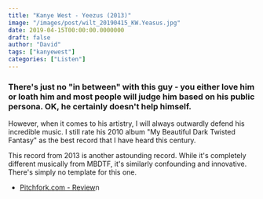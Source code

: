```yaml
---
title: "Kanye West - Yeezus (2013)"
image: "/images/post/wilt_20190415_KW.Yeasus.jpg"
date: 2019-04-15T00:00:00.0000000
draft: false
author: "David"
tags: ["kanyewest"]
categories: ["Listen"]
---
```

### There's just no "in between" with this guy - you either love him or loath him and most people will judge him based on his public persona. OK, he certainly doesn't help himself.

 However, when it comes to his artistry, I will always outwardly defend his incredible music. I still rate his 2010 album "My Beautiful Dark Twisted Fantasy" as the best record that I have heard this century. 

 This record from 2013 is another astounding record. While it's completely different musically from MBDTF, it's similarly confounding and innovative. There's simply no template for this one.

-  [Pitchfork.com - Review](https://pitchfork.com/reviews/albums/18172-kanye-west-yeezus/)n